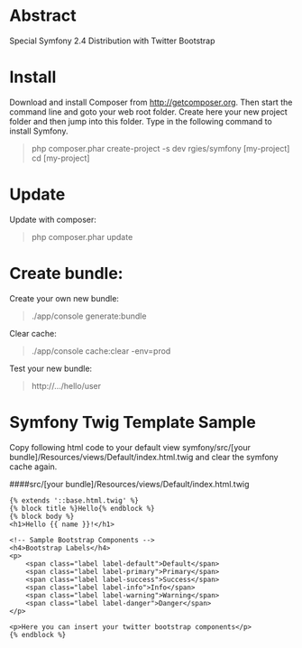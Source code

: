 Abstract
===========

Special Symfony 2.4 Distribution with Twitter Bootstrap

Install
========

Download and install Composer from http://getcomposer.org.
Then start the command line and goto your web root folder. Create here your new project folder and then jump into this folder. Type in the following command to install Symfony.

> php composer.phar create-project -s dev rgies/symfony [my-project]
> cd [my-project]

Update
========

Update with composer:

> php composer.phar update


Create bundle:
==========================

Create your own new bundle:

> ./app/console generate:bundle

Clear cache:

> ./app/console cache:clear -env=prod

Test your new bundle:

> http://.../hello/user


Symfony Twig Template Sample
=============================

Copy following html code to your default view symfony/src/[your bundle]/Resources/views/Default/index.html.twig and clear the symfony cache again.

####src/[your bundle]/Resources/views/Default/index.html.twig

    {% extends '::base.html.twig' %}
    {% block title %}Hello{% endblock %}
    {% block body %}
    <h1>Hello {{ name }}!</h1>

    <!-- Sample Bootstrap Components -->
    <h4>Bootstrap Labels</h4>
    <p>
        <span class="label label-default">Default</span>
        <span class="label label-primary">Primary</span>
        <span class="label label-success">Success</span>
        <span class="label label-info">Info</span>
        <span class="label label-warning">Warning</span>
        <span class="label label-danger">Danger</span>
    </p>

    <p>Here you can insert your twitter bootstrap components</p>
    {% endblock %}
    
